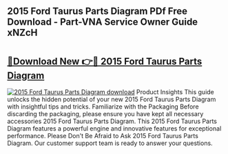 ## 2015 Ford Taurus Parts Diagram PDf Free Download - Part-VNA Service Owner Guide xNZcH

# <h2><a href="http://dfiso01.blite.top/?on=2015+Ford+Taurus+Parts+Diagram">🔗Download New 👉🔴 2015 Ford Taurus Parts Diagram</a></h2>

[![2015 Ford Taurus Parts Diagram download](https://i.imgur.com/lujVjoI.png)](http://dfiso01.blite.top/?on=2015+Ford+Taurus+Parts+Diagram)
Product Insights This guide unlocks the hidden potential of your new 2015 Ford Taurus Parts Diagram with insightful tips and tricks. Familiarize with the Packaging Before discarding the packaging, please ensure you have kept all necessary accessories 2015 Ford Taurus Parts Diagram. This 2015 Ford Taurus Parts Diagram features a powerful engine and innovative features for exceptional performance. Please Don't Be Afraid to Ask 2015 Ford Taurus Parts Diagram. Our customer support team is ready to answer your questions.
